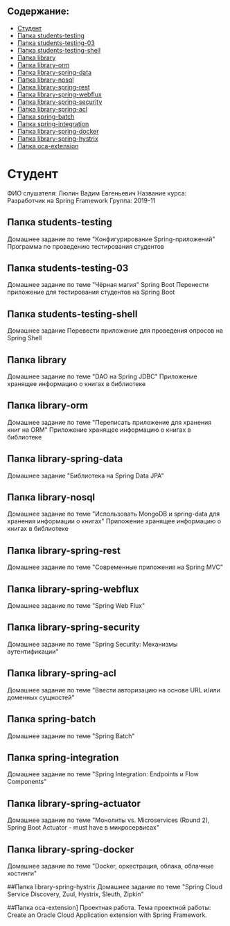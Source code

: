 <?xml version="1.0" encoding="UTF-8"?>
<module type="JAVA_MODULE" version="4" />

## Содержание:
* [Студент](#Студент)
* [Папка students-testing](#Папка-students-testing)
* [Папка students-testing-03](#Папка-students-testing-03)
* [Папка students-testing-shell](#Папка-students-testing-shell)
* [Папка library](#Папка-library)
* [Папка library-orm](#Папка-library-orm)
* [Папка library-spring-data](#Папка-library-spring-data)
* [Папка library-nosql](#Папка-library-nosql)
* [Папка library-spring-rest](#Папка-library-spring-rest)
* [Папка library-spring-webflux](#Папка-library-spring-webflux)
* [Папка library-spring-security](#Папка-library-spring-security)
* [Папка library-spring-acl](#Папка-library-spring-acl)
* [Папка spring-batch](#Папка-spring-batch)
* [Папка spring-integration](#Папка-spring-integration)
* [Папка library-spring-docker](#Папка-library-spring-docker)
* [Папка library-spring-hystrix](#Папка-library-spring-hystrix)
* [Папка oca-extension](#Папка-oca-extension)

# Студент
ФИО слушателя: Люлин Вадим Евгеньевич
Название курса: Разработчик на Spring Framework
Группа: 2019-11

## Папка students-testing
Домашнее задание по теме "Конфигурирование Spring-приложений"
Программа по проведению тестирования студентов

## Папка students-testing-03
Домашнее задание по теме "Чёрная магия" Spring Boot
Перенести приложение для тестирования студентов на Spring Boot

## Папка students-testing-shell
Домашнее задание
Перевести приложение для проведения опросов на Spring Shell

## Папка library
Домашнее задание по теме "DAO на Spring JDBC"
Приложение хранящее информацию о книгах в библиотеке

## Папка library-orm
Домашнее задание по теме "Переписать приложение для хранения книг на ORM"
Приложение хранящее информацию о книгах в библиотеке

## Папка library-spring-data
Домашнее задание "Библиотека на Spring Data JPA"

## Папка library-nosql
Домашнее задание по теме "Использовать MongoDB и spring-data для хранения информации о книгах"
Приложение хранящее информацию о книгах в библиотеке

## Папка library-spring-rest
Домашнее задание по теме "Современные приложения на Spring MVC"

## Папка library-spring-webflux
Домашнее задание по теме "Spring Web Flux"

## Папка library-spring-security
Домашнее задание по теме "Spring Security: Механизмы аутентификации"

## Папка library-spring-acl
Домашнее задание по теме "Ввести авторизацию на основе URL и/или доменных сущностей"

## Папка spring-batch
Домашнее задание по теме "Spring Batch"

## Папка spring-integration
Домашнее задание по теме "Spring Integration: Endpoints и Flow Components"

## Папка library-spring-actuator
Домашнее задание по теме "Монолиты vs. Microservices (Round 2), Spring Boot Actuator - must have в микросервисах"

## Папка library-spring-docker
Домашнее задание по теме "Docker, оркестрация, облака, облачные хостинги"

##Папка library-spring-hystrix
Домашнее задание по теме "Spring Cloud Service Discovery, Zuul, Hystrix, Sleuth, Zipkin"

##Папка oca-extension]
Проектная работа.
Тема проектной работы: Create an Oracle Cloud Application extension with Spring Framework.
